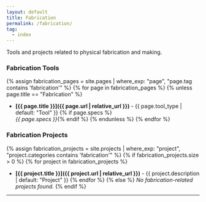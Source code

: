 ```yaml
---
layout: default
title: Fabrication
permalink: /fabrication/
tag:
  - index
---
```


Tools and projects related to physical fabrication and making.

### Fabrication Tools

{% assign fabrication_pages = site.pages | where_exp: "page", "page.tag contains 'fabrication'" %}
{% for page in fabrication_pages %}
{% unless page.title == "Fabrication" %}
- **[{{ page.title }}]({{ page.url | relative_url }})** - {{ page.tool_type | default: "Tool" }}
  {% if page.specs %}<br>*{{ page.specs }}*{% endif %}
{% endunless %}
{% endfor %}

### Fabrication Projects

{% assign fabrication_projects = site.projects | where_exp: "project", "project.categories contains 'fabrication'" %}
{% if fabrication_projects.size > 0 %}
{% for project in fabrication_projects %}
- **[{{ project.title }}]({{ project.url | relative_url }})** - {{ project.description | default: "Project" }}
{% endfor %}
{% else %}
*No fabrication-related projects found.*
{% endif %}

---